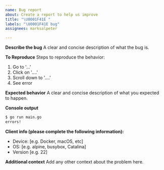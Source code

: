 ```yaml
---
name: Bug report
about: Create a report to help us improve
title: "\U0001F41E "
labels: "\U0001F41E bug"
assignees: marksalpeter

---
```


**Describe the bug**
A clear and concise description of what the bug is.

**To Reproduce**
Steps to reproduce the behavior:
1. Go to '...'
2. Click on '....'
3. Scroll down to '....'
4. See error

**Expected behavior**
A clear and concise description of what you expected to happen.

**Console output**
```bash
$ go run main.go
errors!
```

**Client info (please complete the following information):**
 - Device: [e.g. Docker, macOS, etc]
 - OS: [e.g. alpine, busybox, Catalina]
 - Version [e.g. 22]

**Additional context**
Add any other context about the problem here.
